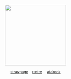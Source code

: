 
<div align="center">

<img src="https://i.postimg.cc/Fsd7MKyL/tumblr-234515d032246ea405d6ff9f9298f796-ca5f615d-1280-removebg-preview.png" width="200">
</div>

<div align="center">
 
<sub> [strawpage](https://oceanicdisease.straw.page)‎‎‎  ‎ ‎   ‎ [rentry](https://rentry.co/slimeccicle)‎‎‎ ‎ ‎ ‎   ‎ [atabook](https://larrycroft.atabook.org/)  </sub>
</div>


 

  



